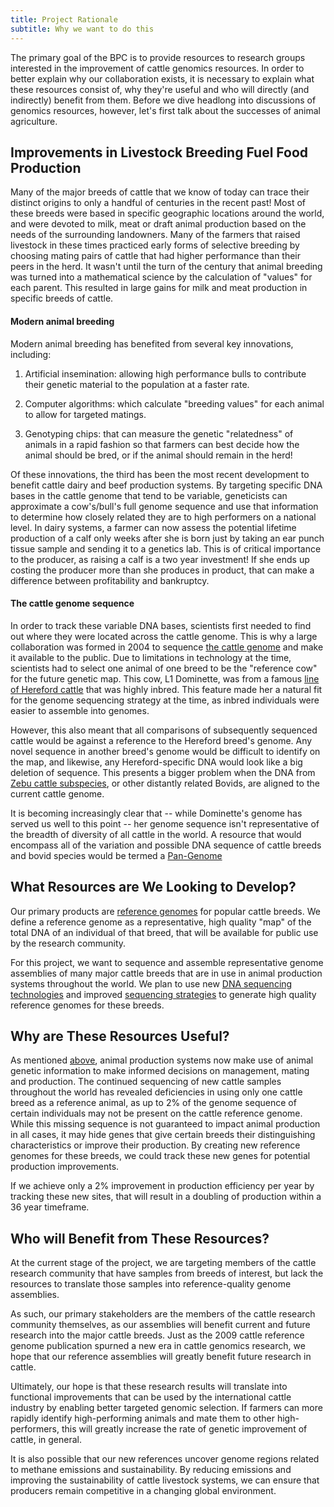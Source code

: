 ```yaml
---
title: Project Rationale
subtitle: Why we want to do this
---
```


The primary goal of the BPC is to provide resources to research groups interested in the improvement of cattle genomics resources. In order to better explain why our collaboration exists, it is necessary to explain what these resources consist of, why they're useful and who will directly (and indirectly) benefit from them. Before we dive headlong into discussions of genomics resources, however, let's first talk about the successes of animal agriculture.

## Improvements in Livestock Breeding Fuel Food Production

Many of the major breeds of cattle that we know of today can trace their distinct origins to only a handful of centuries in the recent past! Most of these breeds were based in specific geographic locations around the world, and were devoted to milk, meat or draft animal production based on the needs of the surrounding landowners. Many of the farmers that raised livestock in these times practiced early forms of selective breeding by choosing mating pairs of cattle that had higher performance than their peers in the herd. It wasn't until the turn of the century that animal breeding was turned into a mathematical science by the calculation of "values" for each parent. This resulted in large gains for milk and meat production in specific breeds of cattle.

<a ref="modern"></a>
#### Modern animal breeding

Modern animal breeding has benefited from several key innovations, including:

1. Artificial insemination: allowing high performance bulls to contribute their genetic material to the population at a faster rate.

2. Computer algorithms: which calculate "breeding values" for each animal to allow for targeted matings.

3. Genotyping chips: that can measure the genetic "relatedness" of animals in a rapid fashion so that farmers can best decide how the animal should be bred, or if the animal should remain in the herd!


Of these innovations, the third has been the most recent development to benefit cattle dairy and beef production systems. By targeting specific DNA bases in the cattle genome that tend to be variable, geneticists can approximate a cow's/bull's full genome sequence and use that information to determine how closely related they are to high performers on a national level. In dairy systems, a farmer can now assess the potential lifetime production of a calf only weeks after she is born just by taking an ear punch tissue sample and sending it to a genetics lab. This is of critical importance to the producer, as raising a calf is a two year investment! If she ends up costing the producer more than she produces in product, that can make a difference between profitability and bankruptcy. 

#### The cattle genome sequence

In order to track these variable DNA bases, scientists first needed to find out where they were located across the cattle genome. This is why a large collaboration was formed in 2004 to sequence [the cattle genome](https://science.sciencemag.org/content/324/5926/522.full) and make it available to the public. Due to limitations in technology at the time, scientists had to select one animal of one breed to be the "reference cow" for the future genetic map. This cow, L1 Dominette, was from a famous [line of Hereford cattle](https://agresearchmag.ars.usda.gov/2010/mar/hereford/) that was highly inbred. This feature made her a natural fit for the genome sequencing strategy at the time, as inbred individuals were easier to assemble into genomes.

However, this also meant that all comparisons of subsequently sequenced cattle would be against a reference to the Hereford breed's genome. Any novel sequence in another breed's genome would be difficult to identify on the map, and likewise, any Hereford-specific DNA would look like a big deletion of sequence. This presents a bigger problem when the DNA from [Zebu cattle subspecies](https://en.wikipedia.org/wiki/Zebu), or other distantly related Bovids, are aligned to the current cattle genome.

It is becoming increasingly clear that -- while Dominette's genome has served us well to this point -- her genome sequence isn't representative of the breadth of diversity of all cattle in the world. A resource that would encompass all of the variation and possible DNA sequence of cattle breeds and bovid species would be termed a [Pan-Genome](https://en.wikipedia.org/wiki/Pan-genome)

## What Resources are We Looking to Develop?

Our primary products are [reference genomes](https://en.wikipedia.org/wiki/Reference_genome) for popular cattle breeds. We define a reference genome as a representative, high quality "map" of the total DNA of an individual of that breed, that will be available for public use by the research community.

For this project, we want to sequence and assemble representative genome assemblies of many major cattle breeds that are in use in animal production systems throughout the world. We plan to use new [DNA sequencing technologies](https://en.wikipedia.org/wiki/Third-generation_sequencing) and improved [sequencing strategies](https://www.nature.com/articles/nbt.4277) to generate high quality reference genomes for these breeds. 

## Why are These Resources Useful?

As mentioned [above](#modern), animal production systems now make use of animal genetic information to make informed decisions on management, mating and production. The continued sequencing of new cattle samples throughout the world has revealed deficiencies in using only one cattle breed as a reference animal, as up to 2% of the genome sequence of certain individuals may not be present on the cattle reference genome. While this missing sequence is not guaranteed to impact animal production in all cases, it may hide genes that give certain breeds their distinguishing characteristics or improve their production. By creating new reference genomes for these breeds, we could track these new genes for potential production improvements.

If we achieve only a 2% improvement in production efficiency per year by tracking these new sites, that will result in a doubling of production within a 36 year timeframe. 

## Who will Benefit from These Resources?

At the current stage of the project, we are targeting members of the cattle research community that have samples from breeds of interest, but lack the resources to translate those samples into reference-quality genome assemblies. 

As such, our primary stakeholders are the members of the cattle research community themselves, as our assemblies will benefit current and future research into the major cattle breeds. Just as the 2009 cattle reference genome publication spurned a new era in cattle genomics research, we hope that our reference assemblies will greatly benefit future research in cattle.

Ultimately, our hope is that these research results will translate into functional improvements that can be used by the international cattle industry by enabling better targeted genomic selection. If farmers can more rapidly identify high-performing animals and mate them to other high-performers, this will greatly increase the rate of genetic improvement of cattle, in general. 

It is also possible that our new references uncover genome regions related to methane emissions and sustainability. By reducing emissions and improving the sustainability of cattle livestock systems, we can ensure that producers remain competitive in a changing global environment.  
